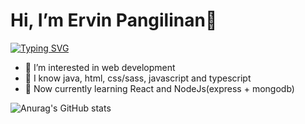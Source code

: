 #  Hi, I’m Ervin Pangilinan👋

[![Typing SVG](https://readme-typing-svg.herokuapp.com?size=25&duration=3500&color=D7B415&background=000000&center=true&vCenter=true&width=550&lines=I'm+20yrs+old+computer+science+student;Programming+is+one+of+my+hobby;My+motto+%22Always+bet+on+javascript%22)](https://git.io/typing-svg)

- 👀 I’m interested in web development
- 📖 I know java, html, css/sass, javascript and typescript
- 🌱 Now currently learning React and NodeJs(express + mongodb)

![Anurag's GitHub stats](https://github-readme-stats.vercel.app/api?username=pangilinanervin22&show_icons=true&hide=prs,contribs&line_height=35&count_private=true&include_all_commits=flase&theme=vision-friendly-dark)
